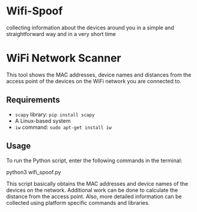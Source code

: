 # Wifi-Spoof
collecting information about the devices around you in a simple and straightforward way and in a very short time

# WiFi Network Scanner

This tool shows the MAC addresses, device names and distances from the access point of the devices on the WiFi network you are connected to.

## Requirements

- `scapy` library: `pip install scapy`
- A Linux-based system
- `iw` command: `sudo apt-get install iw`

## Usage

To run the Python script, enter the following commands in the terminal:


python3 wifi_spoof.py



This script basically obtains the MAC addresses and device names of the devices on the network. Additional work can be done to calculate the distance from the access point. Also, more detailed information can be collected using platform specific commands and libraries.

